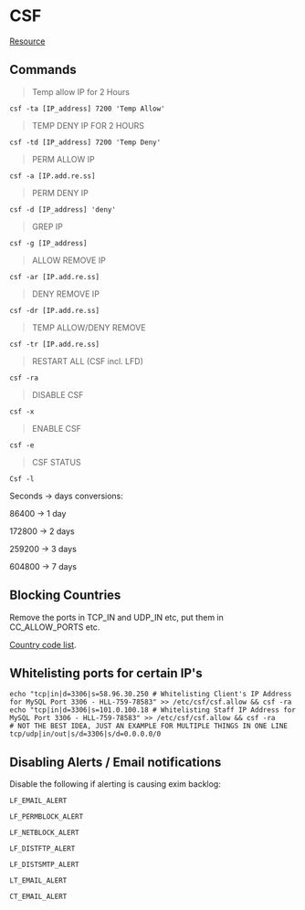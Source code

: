 # CSF

[Resource](https://www.hostdime.com/kb/pages/viewpage.action?pageId=2228418)

## Commands

> Temp allow IP for 2 Hours

```shell
csf -ta [IP_address] 7200 'Temp Allow'
```

> TEMP DENY IP FOR 2 HOURS

```shell
csf -td [IP_address] 7200 'Temp Deny'
```

> PERM ALLOW IP

```shell
csf -a [IP.add.re.ss]
```

> PERM DENY IP

```shell
csf -d [IP_address] 'deny'
```

> GREP IP

```shell
csf -g [IP_address]
```

> ALLOW REMOVE IP

```shell
csf -ar [IP.add.re.ss]
```

> DENY REMOVE IP

```shell
csf -dr [IP.add.re.ss]
```

> TEMP ALLOW/DENY REMOVE

```shell
csf -tr [IP.add.re.ss]
```

> RESTART ALL (CSF incl. LFD)

```shell
csf -ra
```

> DISABLE CSF

```shell
csf -x
```

> ENABLE CSF

```shell
csf -e
```

> CSF STATUS

```shell
Csf -l
```

Seconds -> days conversions:

86400 -> 1 day

172800 -> 2 days

259200 -> 3 days

604800 -> 7 days

## Blocking Countries

Remove the ports in TCP_IN and UDP_IN etc, put them in CC_ALLOW_PORTS etc.

[Country code list](http://www.analysespider.com/ip2country/country_code.html).

## Whitelisting ports for certain IP's

```shell
echo "tcp|in|d=3306|s=58.96.30.250 # Whitelisting Client's IP Address for MySQL Port 3306 - HLL-759-78583" >> /etc/csf/csf.allow && csf -ra
echo "tcp|in|d=3306|s=101.0.100.18 # Whitelisting Staff IP Address for MySQL Port 3306 - HLL-759-78583" >> /etc/csf/csf.allow && csf -ra
# NOT THE BEST IDEA, JUST AN EXAMPLE FOR MULTIPLE THINGS IN ONE LINE
tcp/udp|in/out|s/d=3306|s/d=0.0.0.0/0
```

## Disabling Alerts / Email notifications

Disable the following if alerting is causing exim backlog:

`LF_EMAIL_ALERT`

`LF_PERMBLOCK_ALERT`

`LF_NETBLOCK_ALERT`

`LF_DISTFTP_ALERT`

`LF_DISTSMTP_ALERT`

`LT_EMAIL_ALERT`

`CT_EMAIL_ALERT`
